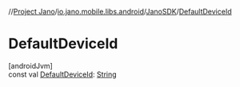//[Project Jano](../../../index.md)/[io.jano.mobile.libs.android](../index.md)/[JanoSDK](index.md)/[DefaultDeviceId](-default-device-id.md)

# DefaultDeviceId

[androidJvm]\
const val [DefaultDeviceId](-default-device-id.md): [String](https://kotlinlang.org/api/latest/jvm/stdlib/kotlin/-string/index.html)
